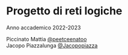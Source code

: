 # Progetto di reti logiche

Anno accademico 2022-2023<br>

Piccinato Mattia [@peetceenatoo](https://github.com/peetceenatoo)<br>
Jacopo Piazzalunga [@Jacopopiazza](https://github.com/Jacopopiazza)
